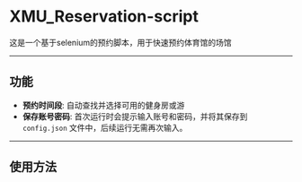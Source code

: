 # XMU_Reservation-script

这是一个基于selenium的预约脚本，用于快速预约体育馆的场馆

---

## 功能
- **预约时间段**: 自动查找并选择可用的健身房或游
- **保存账号密码**: 首次运行时会提示输入账号和密码，并将其保存到 `config.json` 文件中，后续运行无需再次输入。

---

## 使用方法